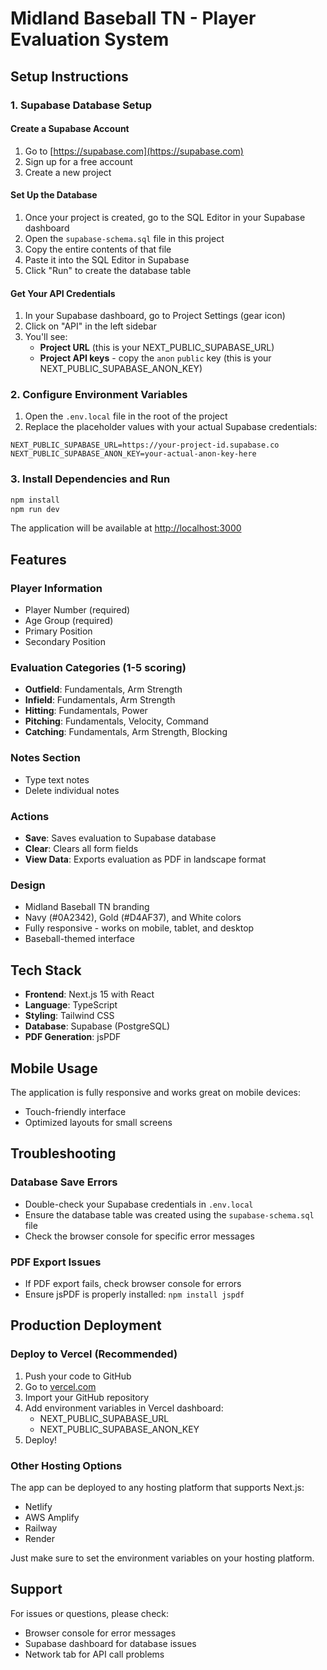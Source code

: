 # Midland Baseball TN - Player Evaluation System

## Setup Instructions

### 1. Supabase Database Setup

#### Create a Supabase Account
1. Go to [https://supabase.com](https://supabase.com)
2. Sign up for a free account
3. Create a new project

#### Set Up the Database
1. Once your project is created, go to the SQL Editor in your Supabase dashboard
2. Open the `supabase-schema.sql` file in this project
3. Copy the entire contents of that file
4. Paste it into the SQL Editor in Supabase
5. Click "Run" to create the database table

#### Get Your API Credentials
1. In your Supabase dashboard, go to Project Settings (gear icon)
2. Click on "API" in the left sidebar
3. You'll see:
   - **Project URL** (this is your NEXT_PUBLIC_SUPABASE_URL)
   - **Project API keys** - copy the `anon` `public` key (this is your NEXT_PUBLIC_SUPABASE_ANON_KEY)

### 2. Configure Environment Variables

1. Open the `.env.local` file in the root of the project
2. Replace the placeholder values with your actual Supabase credentials:

```env
NEXT_PUBLIC_SUPABASE_URL=https://your-project-id.supabase.co
NEXT_PUBLIC_SUPABASE_ANON_KEY=your-actual-anon-key-here
```

### 3. Install Dependencies and Run

```bash
npm install
npm run dev
```

The application will be available at [http://localhost:3000](http://localhost:3000)

## Features

### Player Information
- Player Number (required)
- Age Group (required)
- Primary Position
- Secondary Position

### Evaluation Categories (1-5 scoring)
- **Outfield**: Fundamentals, Arm Strength
- **Infield**: Fundamentals, Arm Strength
- **Hitting**: Fundamentals, Power
- **Pitching**: Fundamentals, Velocity, Command
- **Catching**: Fundamentals, Arm Strength, Blocking

### Notes Section
- Type text notes
- Delete individual notes

### Actions
- **Save**: Saves evaluation to Supabase database
- **Clear**: Clears all form fields
- **View Data**: Exports evaluation as PDF in landscape format

### Design
- Midland Baseball TN branding
- Navy (#0A2342), Gold (#D4AF37), and White colors
- Fully responsive - works on mobile, tablet, and desktop
- Baseball-themed interface

## Tech Stack

- **Frontend**: Next.js 15 with React
- **Language**: TypeScript
- **Styling**: Tailwind CSS
- **Database**: Supabase (PostgreSQL)
- **PDF Generation**: jsPDF

## Mobile Usage

The application is fully responsive and works great on mobile devices:
- Touch-friendly interface
- Optimized layouts for small screens

## Troubleshooting

### Database Save Errors
- Double-check your Supabase credentials in `.env.local`
- Ensure the database table was created using the `supabase-schema.sql` file
- Check the browser console for specific error messages

### PDF Export Issues
- If PDF export fails, check browser console for errors
- Ensure jsPDF is properly installed: `npm install jspdf`

## Production Deployment

### Deploy to Vercel (Recommended)

1. Push your code to GitHub
2. Go to [vercel.com](https://vercel.com)
3. Import your GitHub repository
4. Add environment variables in Vercel dashboard:
   - NEXT_PUBLIC_SUPABASE_URL
   - NEXT_PUBLIC_SUPABASE_ANON_KEY
5. Deploy!

### Other Hosting Options

The app can be deployed to any hosting platform that supports Next.js:
- Netlify
- AWS Amplify
- Railway
- Render

Just make sure to set the environment variables on your hosting platform.

## Support

For issues or questions, please check:
- Browser console for error messages
- Supabase dashboard for database issues
- Network tab for API call problems

